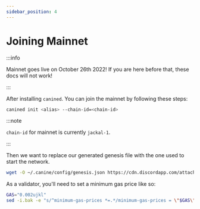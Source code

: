 ```yaml
---
sidebar_position: 4
---
```

# Joining Mainnet

:::info

Mainnet goes live on October 26th 2022! If you are here before that, these docs will not work!

:::

After installing `canined`. You can join the mainnet by following these steps:

```sh
canined init <alias> --chain-id=<chain-id>
```

:::note

`chain-id` for mainnet is currently `jackal-1`.

:::

Then we want to replace our generated genesis file with the one used to start the network.

```sh
wget -O ~/.canine/config/genesis.json https://cdn.discordapp.com/attachments/1002389406650466405/1034968352591986859/updated_genesis2.json
```

As a validator, you'll need to set a minimum gas price like so:
```sh
GAS="0.002ujkl"
sed -i.bak -e "s/^minimum-gas-prices *=.*/minimum-gas-prices = \"$GAS\"/" $HOME/.canine/config/app.toml
```